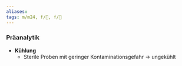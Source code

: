 ```yaml
---
aliases: 
tags: m/m24, f/🦠, f/🥼
---
```

### Präanalytik
- **Kühlung**
	- Sterile Proben mit geringer Kontaminationsgefahr → ungekühlt